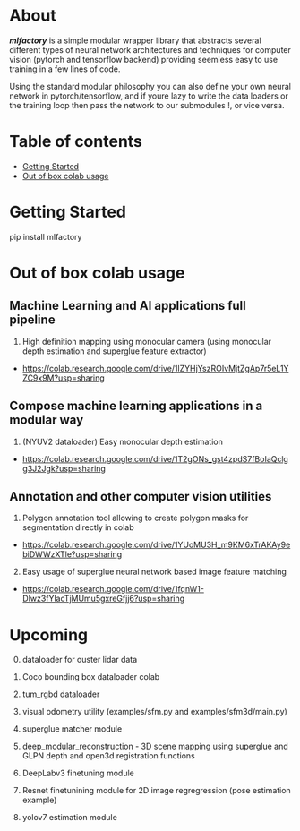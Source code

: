 About
=====
***mlfactory*** is a simple modular wrapper library that abstracts several different types of neural network architectures and techniques for computer vision (pytorch and tensorflow backend) providing seemless easy to use training in a few lines of code. 

Using the standard modular philosophy you can also define your own neural network in pytorch/tensorflow, and if youre lazy to write the data loaders or the training loop then pass the network to our submodules !, or vice versa.



Table of contents
=================

<!--ts-->
   * [Getting Started](#getting-started)
   * [Out of box colab usage](#out-of-box-colab-usage)
<!--te-->


Getting Started
===============

pip install mlfactory



Out of box colab usage
======================

Machine Learning and AI applications full pipeline
--------------------------------------------------

1. High definition mapping using monocular camera (using monocular depth estimation and superglue feature extractor)
- https://colab.research.google.com/drive/1lZYHjYszROIvMjtZgAp7r5eL1YZC9x9M?usp=sharing


Compose machine learning applications in a modular way
------------------------------------------------------

1. (NYUV2 dataloader) Easy monocular depth estimation 
- https://colab.research.google.com/drive/1T2gONs_gst4zpdS7fBoIaQclgg3J2Jgk?usp=sharing


Annotation and other computer vision utilities
----------------------------------------------

1. Polygon annotation tool allowing to create polygon masks for segmentation directly in colab
- https://colab.research.google.com/drive/1YUoMU3H_m9KM6xTrAKAy9ebiDWWzXTle?usp=sharing


2. Easy usage of superglue neural network based image feature matching
- https://colab.research.google.com/drive/1fqnW1-Dlwz3fYlacTjMUmu5gxreGfjj6?usp=sharing










Upcoming
========
0. dataloader for ouster lidar data

1. Coco bounding box dataloader colab

2. tum_rgbd dataloader

3. visual odometry utility (examples/sfm.py and examples/sfm3d/main.py)

4. superglue matcher module

5. deep_modular_reconstruction - 3D scene mapping using superglue and GLPN depth and open3d registration functions

6. DeepLabv3 finetuning module

7. Resnet finetunining module for 2D image regregression (pose estimation example)

8. yolov7 estimation module
